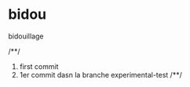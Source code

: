 bidou
=====

bidouillage

/**/
1. first commit
2. 1er commit dasn la branche experimental-test
/**/
